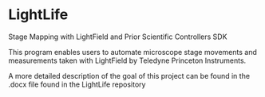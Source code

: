 # LightLife
Stage Mapping with LightField and Prior Scientific Controllers SDK

This program enables users to automate microscope stage movements and measurements taken with LightField by Teledyne Princeton Instruments.

A more detailed description of the goal of this project can be found in the .docx file found in the LightLife repository
